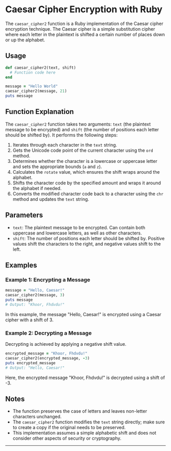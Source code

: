 # Caesar Cipher Encryption with Ruby

The `caesar_cipher2` function is a Ruby implementation of the Caesar cipher encryption technique. The Caesar cipher is a simple substitution cipher where each letter in the plaintext is shifted a certain number of places down or up the alphabet.

## Usage

```ruby
def caesar_cipher2(text, shift)
  # Function code here
end

message = "Hello World"
caesar_cipher2(message, 21)
puts message
```

## Function Explanation

The `caesar_cipher2` function takes two arguments: `text` (the plaintext message to be encrypted) and `shift` (the number of positions each letter should be shifted by). It performs the following steps:

1. Iterates through each character in the `text` string.
2. Gets the Unicode code point of the current character using the `ord` method.
3. Determines whether the character is a lowercase or uppercase letter and sets the appropriate bounds (`a` and `z`).
4. Calculates the `rotate` value, which ensures the shift wraps around the alphabet.
5. Shifts the character code by the specified amount and wraps it around the alphabet if needed.
6. Converts the modified character code back to a character using the `chr` method and updates the `text` string.

## Parameters

- `text`: The plaintext message to be encrypted. Can contain both uppercase and lowercase letters, as well as other characters.
- `shift`: The number of positions each letter should be shifted by. Positive values shift the characters to the right, and negative values shift to the left.

## Examples

### Example 1: Encrypting a Message

```ruby
message = "Hello, Caesar!"
caesar_cipher2(message, 3)
puts message
# Output: "Khoor, Fhdvdu!"
```

In this example, the message "Hello, Caesar!" is encrypted using a Caesar cipher with a shift of 3.

### Example 2: Decrypting a Message

Decrypting is achieved by applying a negative shift value.

```ruby
encrypted_message = "Khoor, Fhdvdu!"
caesar_cipher2(encrypted_message, -3)
puts encrypted_message
# Output: "Hello, Caesar!"
```

Here, the encrypted message "Khoor, Fhdvdu!" is decrypted using a shift of -3.

## Notes

- The function preserves the case of letters and leaves non-letter characters unchanged.
- The `caesar_cipher2` function modifies the `text` string directly; make sure to create a copy if the original needs to be preserved.
- This implementation assumes a simple alphabetic shift and does not consider other aspects of security or cryptography.

---
